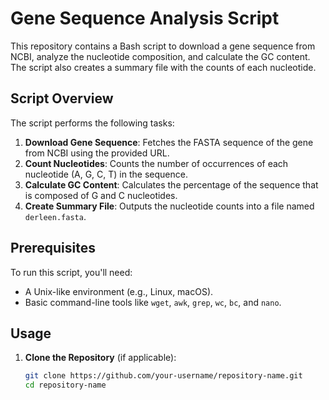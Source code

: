 # Gene Sequence Analysis Script

This repository contains a Bash script to download a gene sequence from NCBI, analyze the nucleotide composition, and calculate the GC content. The script also creates a summary file with the counts of each nucleotide.

## Script Overview

The script performs the following tasks:

1. **Download Gene Sequence**: Fetches the FASTA sequence of the gene from NCBI using the provided URL.
2. **Count Nucleotides**: Counts the number of occurrences of each nucleotide (A, G, C, T) in the sequence.
3. **Calculate GC Content**: Calculates the percentage of the sequence that is composed of G and C nucleotides.
4. **Create Summary File**: Outputs the nucleotide counts into a file named `derleen.fasta`.

## Prerequisites

To run this script, you'll need:
- A Unix-like environment (e.g., Linux, macOS).
- Basic command-line tools like `wget`, `awk`, `grep`, `wc`, `bc`, and `nano`.

## Usage

1. **Clone the Repository** (if applicable):
   ```bash
   git clone https://github.com/your-username/repository-name.git
   cd repository-name

